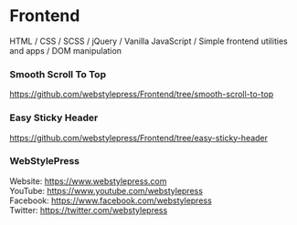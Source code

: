 # Frontend
HTML / CSS / SCSS / jQuery / Vanilla JavaScript / Simple frontend utilities and apps / DOM manipulation


### Smooth Scroll To Top

https://github.com/webstylepress/Frontend/tree/smooth-scroll-to-top

### Easy Sticky Header

https://github.com/webstylepress/Frontend/tree/easy-sticky-header

### WebStylePress

Website: https://www.webstylepress.com<br />
YouTube: https://www.youtube.com/webstylepress<br />
Facebook: https://www.facebook.com/webstylepress<br />
Twitter: https://twitter.com/webstylepress
